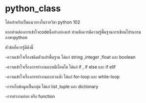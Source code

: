 # python_class
โค้ดสำหรับเป็นแนวทางในรายวิชา python 102

หากท่านต้องการเข้าใจcodeนี้อย่างถ่องแท้ ท่านพึงควรมีความรู้พื้นฐานการเขียนโปรแกรมภาษาpython

หัวข้อที่ควรรู้มีดังนี้

-ความเข้าใจเรื่องชนิดตัวแปรพื้นฐาน ได้แก่ string ,integer ,float และ boolean

-ความเข้าใจเรื่องการทำงานแบบมีเงื่อนไข ได้แก่ if , if else และ if elif

-ความเข้าใจเรื่องการทำงานแบบวนซ้ำ ได้แก่ for-loop และ while-loop

-การเก็บข้อมูลเป็นกลุ่ม ได้แก่ list ,tuple และ dictionary

-การทำงานย่อย หรือ function
